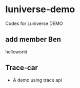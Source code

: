 # luniverse-demo
Codes for Luniverse DEMO

## add member Ben 
helloworld

## Trace-car
- A demo using trace api

